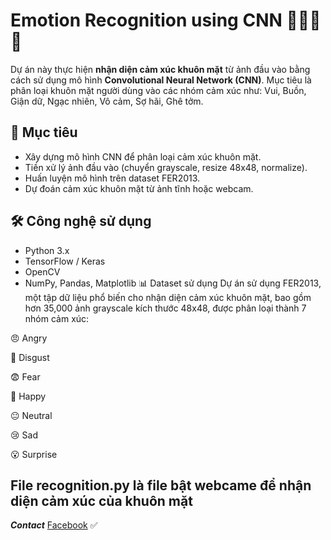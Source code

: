 # Emotion Recognition using CNN 🧠🙂😢😠

Dự án này thực hiện **nhận diện cảm xúc khuôn mặt** từ ảnh đầu vào bằng cách sử dụng mô hình **Convolutional Neural Network (CNN)**. Mục tiêu là phân loại khuôn mặt người dùng vào các nhóm cảm xúc như: Vui, Buồn, Giận dữ, Ngạc nhiên, Vô cảm, Sợ hãi, Ghê tởm.

## 🧩 Mục tiêu
- Xây dựng mô hình CNN để phân loại cảm xúc khuôn mặt.
- Tiền xử lý ảnh đầu vào (chuyển grayscale, resize 48x48, normalize).
- Huấn luyện mô hình trên dataset FER2013.
- Dự đoán cảm xúc khuôn mặt từ ảnh tĩnh hoặc webcam.

## 🛠️ Công nghệ sử dụng
- Python 3.x
- TensorFlow / Keras
- OpenCV
- NumPy, Pandas, Matplotlib
📊 Dataset sử dụng
Dự án sử dụng FER2013, một tập dữ liệu phổ biến cho nhận diện cảm xúc khuôn mặt, bao gồm hơn 35,000 ảnh grayscale kích thước 48x48, được phân loại thành 7 nhóm cảm xúc:

😠 Angry

🤢 Disgust

😨 Fear

🙂 Happy

😐 Neutral

😢 Sad

😮 Surprise

## File recognition.py là file bật webcame để nhận diện cảm xúc của khuôn mặt

***Contact***
[Facebook](https://www.facebook.com/vu.hoang.299682) :white_check_mark:
